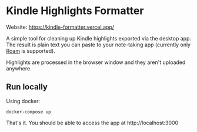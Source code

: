 # Kindle Highlights Formatter

Website: https://kindle-formatter.vercel.app/

A simple tool for cleaning up Kindle highlights exported via the desktop app. The result is plain text you can paste to your note-taking app (currently only [Roam](https://roamresearch) is supported).

Highlights are processed in the browser window and they aren't uploaded anywhere.

## Run locally

Using docker:

```
docker-compose up
```

That's it. You should be able to access the app at http://localhost:3000
